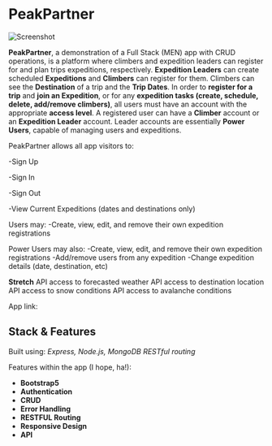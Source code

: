 # PeakPartner

![Screenshot](https://github.com/padcoding1/peakpartner-men-stack-crud-app-project2/assets/150088969/46567d14-a73d-43f7-af9b-ee3b1bd25019)



**PeakPartner**, a demonstration of a Full Stack (MEN) app with CRUD operations, is a platform where climbers and expedition leaders can register for and plan trips expeditions, respectively. **Expedition Leaders** can create scheduled **Expeditions** and **Climbers** can register for them. Climbers can see the **Destination** of a trip and the **Trip Dates**. In order to **register for a trip** and **join an Expedition**, or for any **expedition tasks (create, schedule, delete, add/remove climbers)**, all users must have an account with the appropriate **access level**. A registered user can have a **Climber** account or an **Expedition Leader** account. Leader accounts are essentially **Power Users**, capable of managing users and expeditions.

PeakPartner allows all app visitors to:

-Sign Up

-Sign In

-Sign Out

-View Current Expeditions (dates and destinations only)

Users may:
-Create, view, edit, and remove their own expedition registrations

Power Users may also:
-Create, view, edit, and remove their own expedition registrations
-Add/remove users from any expedition
-Change expedition details (date, destination, etc)

**Stretch**
API access to forecasted weather
API access to destination location
API access to snow conditions
API access to avalanche conditions

App link:

## Stack & Features

Built using:
_Express, Node.js, MongoDB RESTful routing_

Features within the app (I hope, ha!):
-  **Bootstrap5**
-  **Authentication**
-  **CRUD**
-  **Error Handling**
-  **RESTFUL Routing**
-  **Responsive Design**
-  **API**
